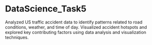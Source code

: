 # DataScience_Task5

Analyzed US traffic accident data to identify patterns related to road conditions, weather, and time of day. Visualized accident hotspots and explored key contributing factors using data analysis and visualization techniques.

